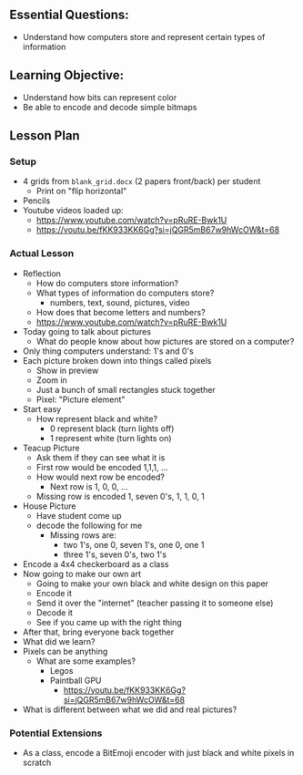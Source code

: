 ## Essential Questions:
- Understand how computers store and represent certain types of information

## Learning Objective:

- Understand how bits can represent color
- Be able to encode and decode simple bitmaps

## Lesson Plan

### Setup

- 4 grids from `blank_grid.docx` (2 papers front/back) per student
    - Print on "flip horizontal"
- Pencils
- Youtube videos loaded up:
    - https://www.youtube.com/watch?v=pRuRE-Bwk1U
    - https://youtu.be/fKK933KK6Gg?si=jQGR5mB67w9hWcOW&t=68

### Actual Lesson

- Reflection
    - How do computers store information?
    - What types of information do computers store?
        - numbers, text, sound, pictures, video
    - How does that become letters and numbers?
    - https://www.youtube.com/watch?v=pRuRE-Bwk1U
- Today going to talk about pictures
    - What do people know about how pictures are stored on a computer?
- Only thing computers understand: 1's and 0's
- Each picture broken down into things called pixels
    - Show in preview
    - Zoom in
    - Just a bunch of small rectangles stuck together
    - Pixel: "Picture element"
- Start easy
    - How represent black and white?
        - 0 represent black (turn lights off)
        - 1 represent white (turn lights on)
- Teacup Picture
    - Ask them if they can see what it is
    - First row would be encoded 1,1,1, ...
    - How would next row be encoded?
        - Next row is 1, 0, 0, ...
    - Missing row is encoded 1, seven 0's, 1, 1, 0, 1
- House Picture
    - Have student come up
    - decode the following for me
        - Missing rows are:
            - two 1's, one 0, seven 1's, one 0, one 1
            - three 1's, seven 0's, two 1's
- Encode a 4x4 checkerboard as a class
- Now going to make our own art
    - Going to make your own black and white design on this paper
    - Encode it
    - Send it over the "internet" (teacher passing it to someone else)
    - Decode it
    - See if you came up with the right thing
- After that, bring everyone back together
- What did we learn?
- Pixels can be anything
    - What are some examples?
        - Legos
        - Paintball GPU
            - https://youtu.be/fKK933KK6Gg?si=jQGR5mB67w9hWcOW&t=68
- What is different between what we did and real pictures?

### Potential Extensions

- As a class, encode a BitEmoji encoder with just black and white pixels in scratch
